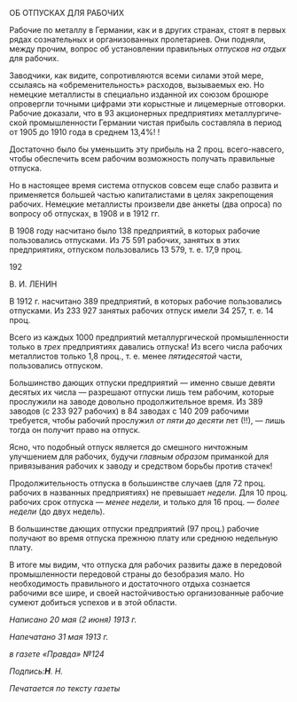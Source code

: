 ОБ ОТПУСКАХ ДЛЯ РАБОЧИХ

Рабочие по металлу в Германии, как и в других странах, стоят в первых рядах созна­тельных и организованных пролетариев. Они подняли, между прочим, вопрос об уста­новлении правильных _отпусков на отдых_ для рабочих.

Заводчики, как видите, сопротивляются всеми силами этой мере, ссылаясь на «обре­менительность» расходов, вызываемых ею. Но немецкие металлисты в специально из­данной их союзом брошюре опровергли точными цифрами эти корыстные и лицемер­ные отговорки. Рабочие доказали, что в 93 акционерных предприятиях металлургиче­ской промышленности Германии чистая прибыль составляла в период от 1905 до 1910 года в среднем 13,4%! !

Достаточно было бы уменьшить эту прибыль на 2 проц. всего-навсего, чтобы обес­печить всем рабочим возможность получать правильные отпуска.

Но в настоящее время система отпусков совсем еще слабо развита и применяется большей частью капиталистами в целях закрепощения рабочих. Немецкие металлисты произвели две анкеты (два опроса) по вопросу об отпусках, в 1908 и в 1912 гг.

В 1908 году насчитано было 138 предприятий, в которых рабочие пользовались от­пусками. Из 75 591 рабочих, занятых в этих предприятиях, отпуском пользовались 13 579, т. е. 17,9 проц.

  

192

  

В. И. ЛЕНИН

  

В 1912 г. насчитано 389 предприятий, в которых рабочие пользовались отпусками. Из 233 927 занятых рабочих отпуск имели 34 257, т. е. 14 проц.

Всего из каждых 1000 предприятий металлургической промышленности только в _трех_ предприятиях давались отпуска! Из всего числа рабочих металлистов только 1,8 проц., т. е. менее _пятидесятой_ части, пользовались отпуском.

Большинство дающих отпуски предприятий — именно свыше девяти десятых их числа — разрешают отпуски лишь тем рабочим, которые прослужили на заводе до­вольно продолжительное время. Из 389 заводов (с 233 927 рабочих) в 84 заводах с 140 209 рабочими требуется, чтобы рабочий прослужил _от пяти до десяти_ лет (!!), — лишь тогда он получит право на отпуск.

Ясно, что подобный отпуск является до смешного ничтожным улучшением для ра­бочих, будучи _главным образом_ приманкой для привязывания рабочих к заводу и сред­ством борьбы против стачек!

Продолжительность отпуска в большинстве случаев (для 72 проц. рабочих в назван­ных предприятиях) не превышает _недели._ Для 10 проц. рабочих срок отпуска — _менее недели,_ и только для 16 проц. — _более недели_ (до двух недель).

В большинстве дающих отпуски предприятий (97 проц.) рабочие получают во время отпуска прежнюю плату или среднюю недельную плату.

В итоге мы видим, что отпуска для рабочих развиты даже в передовой промышлен­ности передовой страны до безобразия мало. Но необходимость правильного и доста­точного отдыха сознается рабочими все шире, и своей настойчивостью организованные рабочие сумеют добиться успехов и в этой области.

  

_Написано 20 мая (2 июня) 1913 г._

_Напечатано 31 мая 1913 г._

_в газете «Правда» №124_

_Подпись:__Η__._ _Η._

  

_Печатается по тексту газеты_